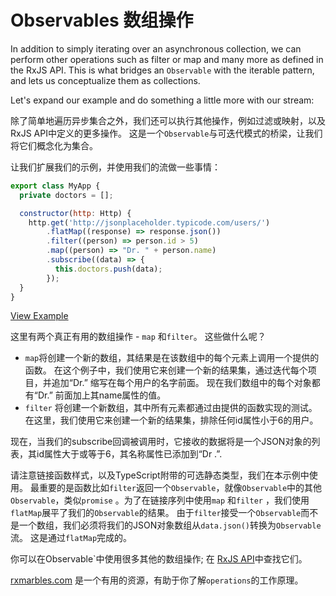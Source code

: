# Observables 数组操作

In addition to simply iterating over an asynchronous collection, we can perform other operations such as filter or map and many more as defined in the RxJS API. This is what bridges an `Observable` with the iterable pattern, and lets us conceptualize them as collections.

Let's expand our example and do something a little more with our stream:

除了简单地遍历异步集合之外，我们还可以执行其他操作，例如过滤或映射，以及RxJS API中定义的更多操作。 这是一个`Observable`与可迭代模式的桥梁，让我们将它们概念化为集合。

让我们扩展我们的示例，并使用我们的流做一些事情：

```javascript
export class MyApp {
  private doctors = [];

  constructor(http: Http) {
    http.get('http://jsonplaceholder.typicode.com/users/')
        .flatMap((response) => response.json())
        .filter((person) => person.id > 5)
        .map((person) => "Dr. " + person.name)
        .subscribe((data) => {
          this.doctors.push(data);
        });
  }
}
```

[View Example](http://plnkr.co/edit/a0JuHC?p=preview)

这里有两个真正有用的数组操作 - `map` 和`filter`。 这些做什么呢？

- `map`将创建一个新的数组，其结果是在该数组中的每个元素上调用一个提供的函数。 在这个例子中，我们使用它来创建一个新的结果集，通过迭代每个项目，并追加“Dr.” 缩写在每个用户的名字前面。 现在我们数组中的每个对象都有“Dr.” 前面加上其name属性的值。
- `filter` 将创建一个新数组，其中所有元素都通过由提供的函数实现的测试。 在这里，我们使用它来创建一个新的结果集，排除任何id属性小于6的用户。

现在，当我们的subscribe回调被调用时，它接收的数据将是一个JSON对象的列表，其id属性大于或等于6，其名称属性已添加到“Dr .”.

请注意链接函数样式，以及TypeScript附带的可选静态类型，我们在本示例中使用。 最重要的是函数比如`filter`返回一个`Observable`，就像`Observable`中的其他`Observable`，类似`promise` 。为了在链接序列中使用`map` 和`filter` ，我们使用`flatMap`展平了我们的`Observable`的结果。 由于`filter`接受一个`Observable`而不是一个数组，我们必须将我们的JSON对象数组从`data.json()`转换为`Observable`流。 这是通过`flatMap`完成的。

你可以在Observable`中使用很多其他的数组操作; 在 [RxJS API](https://github.com/Reactive-Extensions/RxJS)中查找它们。

[rxmarbles.com](http://rxmarbles.com/) 是一个有用的资源，有助于你了解`operations`的工作原理。